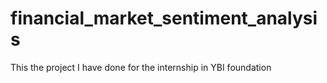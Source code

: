 # financial_market_sentiment_analysis
This the project I have done for the internship in YBI foundation
